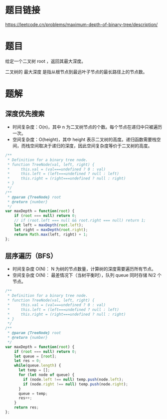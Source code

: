 
# 题目链接

https://leetcode.cn/problems/maximum-depth-of-binary-tree/description/

# 题目

给定一个二叉树 root ，返回其最大深度。

二叉树的 最大深度 是指从根节点到最远叶子节点的最长路径上的节点数。

# 题解

## 深度优先搜索

- 时间复杂度：O(n)，其中 n 为二叉树节点的个数。每个节点在递归中只被遍历一次。
- 空间复杂度：O(height)，其中 height 表示二叉树的高度。递归函数需要栈空间，而栈空间取决于递归的深度，因此空间复杂度等价于二叉树的高度。

```js
/**
 * Definition for a binary tree node.
 * function TreeNode(val, left, right) {
 *     this.val = (val===undefined ? 0 : val)
 *     this.left = (left===undefined ? null : left)
 *     this.right = (right===undefined ? null : right)
 * }
 */
/**
 * @param {TreeNode} root
 * @return {number}
 */
var maxDepth = function(root) {
    if (root === null) return 0;
    // if (root.left === null && root.right === null) return 1;
    let left = maxDepth(root.left);
    let right = maxDepth(root.right);
    return Math.max(left, right) + 1;
};
```

## 层序遍历（BFS）

- 时间复杂度 O(N)： N 为树的节点数量，计算树的深度需要遍历所有节点。
- 空间复杂度 O(N)： 最差情况下（当树平衡时），队列 queue 同时存储 N/2 个节点。

```js
/**
 * Definition for a binary tree node.
 * function TreeNode(val, left, right) {
 *     this.val = (val===undefined ? 0 : val)
 *     this.left = (left===undefined ? null : left)
 *     this.right = (right===undefined ? null : right)
 * }
 */
/**
 * @param {TreeNode} root
 * @return {number}
 */
var maxDepth = function(root) {
    if (root === null) return 0;
    let queue = [root];
    let res = 0;
    while(queue.length) {
      let temp = [];
      for (let node of queue) {
        if (node.left !== null) temp.push(node.left);
        if (node.right !== null) temp.push(node.right);
      }
      queue = temp;
      res++;
    }
    return res;
};
```
